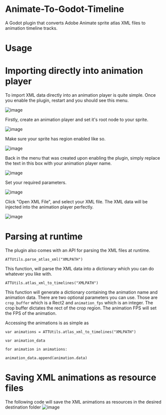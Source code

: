 # Animate-To-Godot-Timeline
A Godot plugin that converts Adobe Animate sprite atlas XML files to animation timeline tracks.


# Usage

# Importing directly into animation player
To import XML data directly into an animation player is quite simple. Once you enable the plugin, restart and you should see this menu.

![image](https://user-images.githubusercontent.com/112031679/207199547-af91c7a8-351c-48a0-860f-b914def3b524.png)

Firstly, create an animation player and set it's root node to your sprite.

![image](https://user-images.githubusercontent.com/112031679/207199747-3db12010-b661-48e4-95df-8d527581b5f0.png)

Make sure your sprite has region enabled like so.

![image](https://user-images.githubusercontent.com/112031679/207199813-9b4b7141-0e20-4c15-9f99-d4af9dcef6fc.png)

Back in the menu that was created upon enabling the plugin, simply replace the text in this box with your animation player name.

![image](https://user-images.githubusercontent.com/112031679/207199585-1c669064-4c34-41d8-8d91-4f1c6df78967.png)

Set your required parameters.

![image](https://user-images.githubusercontent.com/112031679/207199611-cfe4739b-60c4-4e12-822b-60fae395b799.png)

Click "Open XML File", and select your XML file. The XML data will be injected into the animation player perfectly.

![image](https://user-images.githubusercontent.com/112031679/207199637-6326ec5d-4794-4069-936b-794f0cd5ef32.png)

# Parsing at runtime
The plugin also comes with an API for parsing the XML files at runtime.

`ATTUtils.parse_atlas_xml("XMLPATH")`

This function, will parse the XML data into a dictionary which you can do whatever you like with.

`ATTUtils.atlas_xml_to_timelines("XMLPATH")`

This function will generate a dictionary containing the animation name and animation data. There are two optional parameters you can use. Those are `crop_buffer` which is a Rect2 and `animation_fps` which is an integer. The crop buffer dictates the rect of the crop region. The animation FPS will set the FPS of the animation.

Accessing the animations is as simple as

`var animations = ATTUtils.atlas_xml_to_timelines("XMLPATH")`

`var animation_data`

`for animation in animations:`

  `animation_data.append(animation.data)`


# Saving XML animations as resource files
The following code will save the XML animations as resources in the desired destination folder
![image](https://user-images.githubusercontent.com/112031679/207200305-69ede627-105c-4e53-9e77-f3560993755a.png)
